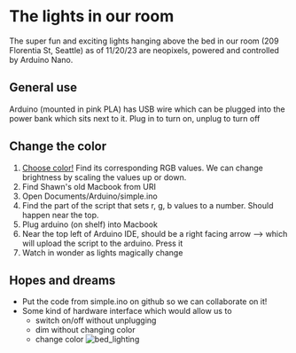 # The lights in our room
The super fun and exciting lights hanging above the bed in our room (209 Florentia St, Seattle) as of 11/20/23 are neopixels, powered and controlled by Arduino Nano. 

## General use
Arduino (mounted in pink PLA) has USB wire which can be plugged into the power bank which sits next to it. Plug in to turn on, unplug to turn off

## Change the color
1. [Choose color!](https://www.rapidtables.com/web/color/RGB_Color.html) Find its corresponding RGB values. We can change brightness by scaling the values up or down.
2. Find Shawn's old Macbook from URI
3. Open Documents/Arduino/simple.ino
4. Find the part of the script that sets r, g, b values to a number. Should happen near the top.
5. Plug arduino (on shelf) into Macbook
6. Near the top left of Arduino IDE, should be a right facing arrow --> which will upload the script to the arduino. Press it
7. Watch in wonder as lights magically change

## Hopes and dreams
- Put the code from simple.ino on github so we can collaborate on it!
- Some kind of hardware interface which would allow us to
  - switch on/off without unplugging
  - dim without changing color
  - change color
![bed_lighting](pics/bed_lighting.png)

